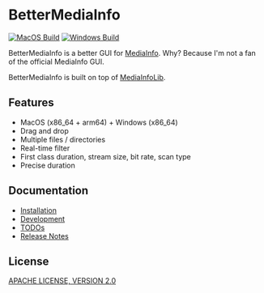 # BetterMediaInfo

[![MacOS Build](https://github.com/caoccao/BetterMediaInfo/actions/workflows/macos_build.yml/badge.svg)](https://github.com/caoccao/BetterMediaInfo/actions/workflows/macos_build.yml) [![Windows Build](https://github.com/caoccao/BetterMediaInfo/actions/workflows/windows_build.yml/badge.svg)](https://github.com/caoccao/BetterMediaInfo/actions/workflows/windows_build.yml)

BetterMediaInfo is a better GUI for [MediaInfo](https://github.com/MediaArea/MediaInfo). Why? Because I'm not a fan of the official MediaInfo GUI.

BetterMediaInfo is built on top of [MediaInfoLib](https://github.com/MediaArea/MediaInfoLib).

## Features

* MacOS (x86_64 + arm64) + Windows (x86_64)
* Drag and drop
* Multiple files / directories
* Real-time filter
* First class duration, stream size, bit rate, scan type
* Precise duration

## Documentation

* [Installation](docs/installation.md)
* [Development](docs/development.md)
* [TODOs](docs/todos.md)
* [Release Notes](docs/release_notes.md)

## License

[APACHE LICENSE, VERSION 2.0](LICENSE)
